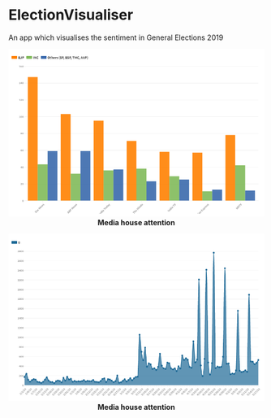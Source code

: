 # ElectionVisualiser
An app which visualises the sentiment in General Elections 2019

<p align="center">
<img src ="https://github.com/championballer/Electionyay/raw/master/Analysis2/MediaHouses.png">
<br>
<b> Media house attention <b>
</p>

<p align="center">
<img src ="https://github.com/championballer/Electionyay/raw/master/Analysis2/IncreaseInLokSabha.png">
<br>
<b> Media house attention <b>
</p>